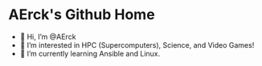 # AErck's Github Home

- 👋 Hi, I’m @AErck
- 👀 I’m interested in HPC (Supercomputers), Science, and Video Games!
- 🌱 I’m currently learning Ansible and Linux.

<!---
AErck/AErck is a ✨ special ✨ repository because its `README.md` (this file) appears on your GitHub profile.
You can click the Preview link to take a look at your changes.
--->
